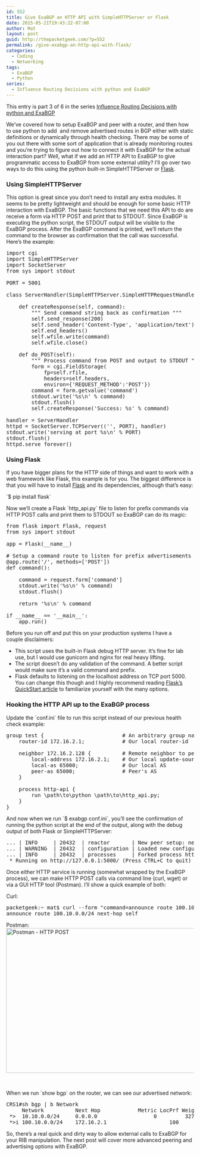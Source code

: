 ```yaml
---
id: 552
title: Give ExaBGP an HTTP API with SimpleHTTPServer or Flask
date: 2015-05-21T19:43:22-07:00
author: Mat
layout: post
guid: http://thepacketgeek.com/?p=552
permalink: /give-exabgp-an-http-api-with-flask/
categories:
  - Coding
  - Networking
tags:
  - ExaBGP
  - Python
series:
  - Influence Routing Decisions with python and ExaBGP
---
```

<div class="seriesmeta">
  This entry is part 3 of 6 in the series <a href="https://thepacketgeek.com/series/influence-routing-decisions-with-python-and-exabgp/" class="series-26" title="Influence Routing Decisions with python and ExaBGP">Influence Routing Decisions with python and ExaBGP</a>
</div>

We&#8217;ve covered how to setup ExaBGP and peer with a router, and then how to use python to add  and remove advertised routes in BGP either with static definitions or dynamically through health checking. There may be some of you out there with some sort of application that is already monitoring routes and you&#8217;re trying to figure out how to connect it with ExaBGP for the actual interaction part? Well, what if we add an HTTP API to ExaBGP to give programmatic access to ExaBGP from some external utility? I&#8217;ll go over two ways to do this using the python built-in SimpleHTTPServer or <a href="//flask.pocoo.org" target="_blank">Flask</a>.

### Using SimpleHTTPServer

This option is great since you don&#8217;t need to install any extra modules. It seems to be pretty lightweight and should be enough for some basic HTTP interaction with ExaBGP. The basic functions that we need this API to do are receive a form via HTTP POST and print that to STDOUT. Since ExaBGP is executing the python script, the STDOUT output will be visible to the ExaBGP process. After the ExaBGP command is printed, we&#8217;ll return the command to the browser as confirmation that the call was successful. Here&#8217;s the example:

<pre class="lang:python decode:true " title="http_api.py">import cgi
import SimpleHTTPServer
import SocketServer
from sys import stdout

PORT = 5001

class ServerHandler(SimpleHTTPServer.SimpleHTTPRequestHandler):

    def createResponse(self, command):
        """ Send command string back as confirmation """
        self.send_response(200)
        self.send_header('Content-Type', 'application/text')
        self.end_headers()
        self.wfile.write(command)
        self.wfile.close()

    def do_POST(self):
        """ Process command from POST and output to STDOUT """
        form = cgi.FieldStorage(
            fp=self.rfile,
            headers=self.headers,
            environ={'REQUEST_METHOD':'POST'})
        command = form.getvalue('command')
        stdout.write('%s\n' % command)
        stdout.flush()
        self.createResponse('Success: %s' % command)

handler = ServerHandler
httpd = SocketServer.TCPServer(('', PORT), handler)
stdout.write('serving at port %s\n' % PORT)
stdout.flush()
httpd.serve_forever()</pre>

### Using Flask

If you have bigger plans for the HTTP side of things and want to work with a web framework like Flask, this example is for you. The biggest difference is that you will have to install <a href="//flask.pocoo.org" target="_blank">Flask</a> and its dependencies, although that&#8217;s easy:

\`$ pip install flask\`

Now we&#8217;ll create a Flask \`http_api.py\` file to listen for prefix commands via HTTP POST calls and print them to STDOUT so ExaBGP can do its magic:

<pre class="lang:default decode:true" title="app.py">from flask import Flask, request
from sys import stdout

app = Flask(__name__)

# Setup a command route to listen for prefix advertisements 
@app.route('/', methods=['POST'])
def command():

	command = request.form['command']
	stdout.write('%s\n' % command)
	stdout.flush()

	return '%s\n' % command

if __name__ == '__main__':
    app.run()
</pre>

Before you run off and put this on your production systems I have a couple disclaimers:

  * This script uses the built-in Flask debug HTTP server. It&#8217;s fine for lab use, but I would use gunicorn and nginx for real heavy lifting.
  * The script doesn&#8217;t do any validation of the command. A better script would make sure it&#8217;s a valid command and prefix.
  * Flask defaults to listening on the localhost address on TCP port 5000. You can change this though and I highly recommend reading <a href="http://flask.pocoo.org/docs/0.10/quickstart/#quickstart" target="_blank">Flask&#8217;s QuickStart article</a> to familiarize yourself with the many options.

### Hooking the HTTP API up to the ExaBGP process

Update the \`conf.ini\` file to run this script instead of our previous health check example:

<pre class="lang:default decode:true">group test {                         # An arbitrary group name
    router-id 172.16.2.1;            # Our local router-id
    
    neighbor 172.16.2.128 {          # Remote neighbor to peer with
        local-address 172.16.2.1;    # Our local update-source
        local-as 65000;              # Our local AS
        peer-as 65000;               # Peer's AS
    }
 
    process http-api {
        run \path\to\python \path\to\http_api.py;
    }
}</pre>

And now when we run \`$ exabgp conf.ini\`, you&#8217;ll see the confirmation of running the python script at the end of the output, along with the debug output of both Flask or SimpleHTTPServer:

<pre class="theme:dark-terminal lang:default highlight:0 decode:true">... | INFO     | 20432  | reactor       | New peer setup: neighbor 172.16.2.128 local-ip 172.16.2.1 local-as 65000 peer-as 65000 router-id 172.16.2.1 family-allowed in-open
... | WARNING  | 20432  | configuration | Loaded new configuration successfully
... | INFO     | 20432  | processes     | Forked process http-api
 * Running on http://127.0.0.1:5000/ (Press CTRL+C to quit)</pre>

Once either HTTP service is running (somewhat wrapped by the ExaBGP process), we can make HTTP POST calls via command line (curl, wget) or via a GUI HTTP tool (Postman). I&#8217;ll show a quick example of both:

Curl:

<pre class="theme:dark-terminal lang:default highlight:0 decode:true">packetgeek:~ mat$ curl --form "command=announce route 100.10.0.0/24 next-hop self" http://localhost:5000/ 
announce route 100.10.0.0/24 next-hop self</pre>

Postman:<img class="aligncenter wp-image-646" src="//thepacketgeek.com/wp-content/uploads/2015/05/2015-06-30-10_59_22-Postman.png" alt="Postman - HTTP POST" width="600" height="388" srcset="https://thepacketgeek.com/wp-content/uploads/2015/05/2015-06-30-10_59_22-Postman.png 1009w, https://thepacketgeek.com/wp-content/uploads/2015/05/2015-06-30-10_59_22-Postman-300x194.png 300w" sizes="(max-width: 600px) 100vw, 600px" />

&nbsp;

When we run \`show bgp\` on the router, we can see our advertised network:

<pre class="theme:dark-terminal lang:default highlight:0 decode:true ">CRS1#sh bgp | b Network
     Network          Next Hop            Metric LocPrf Weight Path
 *&gt;  10.10.0.0/24     0.0.0.0                  0         32768 i
 *&gt;i 100.10.0.0/24    172.16.2.1                    100      0 i</pre>

So, there&#8217;s a real quick and dirty way to allow external calls to ExaBGP for your RIB manipulation. The next post will cover more advanced peering and advertising options with ExaBGP.